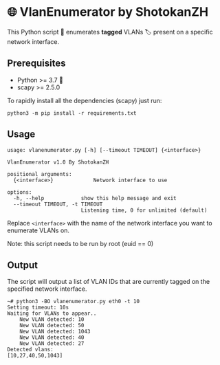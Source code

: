 # 🌐 VlanEnumerator by ShotokanZH

This Python script 🐍 enumerates **tagged** VLANs 🏷️ present on a specific network interface. 

## Prerequisites
- Python >= 3.7 🐍
- scapy >= 2.5.0

To rapidly install all the dependencies (scapy) just run:
```
python3 -m pip install -r requirements.txt
```

## Usage
```
usage: vlanenumerator.py [-h] [--timeout TIMEOUT] {<interface>}

VlanEnumerator v1.0 By ShotokanZH

positional arguments:
  {<interface>}             Network interface to use

options:
  -h, --help            show this help message and exit
  --timeout TIMEOUT, -t TIMEOUT
                        Listening time, 0 for unlimited (default)
```
Replace `<interface>` with the name of the network interface you want to enumerate VLANs on.

Note: this script needs to be run by root (euid == 0)

## Output
The script will output a list of VLAN IDs that are currently tagged on the specified network interface.

```
~# python3 -BO vlanenumerator.py eth0 -t 10
Setting timeout: 10s
Waiting for VLANs to appear..
    New VLAN detected: 10
    New VLAN detected: 50
    New VLAN detected: 1043
    New VLAN detected: 40
    New VLAN detected: 27
Detected vlans:
[10,27,40,50,1043]
```
